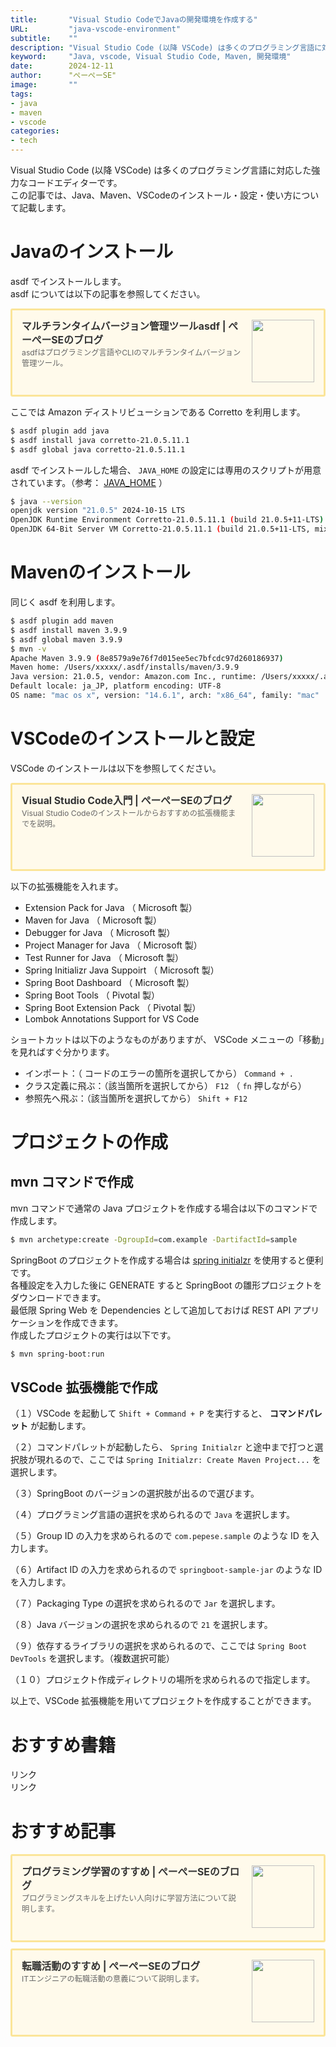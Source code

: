 ```yaml
---
title:       "Visual Studio CodeでJavaの開発環境を作成する"
URL:         "java-vscode-environment"
subtitle:    ""
description: "Visual Studio Code (以降 VSCode) は多くのプログラミング言語に対応した強力なコードエディターです。この記事では、Java、Maven、VSCodeのインストール・設定・使い方について記載します。"
keyword:     "Java, vscode, Visual Studio Code, Maven, 開発環境"
date:        2024-12-11
author:      "ぺーぺーSE"
image:       ""
tags:
- java
- maven
- vscode
categories:
- tech
---
```


Visual Studio Code (以降 VSCode) は多くのプログラミング言語に対応した強力なコードエディターです。  
この記事では、Java、Maven、VSCodeのインストール・設定・使い方について記載します。

<!--more-->

# Javaのインストール

asdf でインストールします。  
asdf については以下の記事を参照してください。

<div class="blogcardfu" style="width:auto;max-width:9999px;border:3px solid #FBE599;border-radius:3px;margin:10px 0;padding:15px;line-height:1.4;text-align:left;background:#FFFAEB;"><a href="https://blog.pepese.com/asdf-basics" target="_blank" style="display:block;text-decoration:none;"><span class="blogcardfu-image" style="float:right;width:100px;padding:0 0 0 10px;margin:0 0 5px 5px;"><img src="https://images.weserv.nl/?w=100&url=ssl:blog.pepese.com/img/yaruwo.gif" width="100" style="width:100%;height:auto;max-height:100px;min-width:0;border:0 none;margin:0;"></span><br style="display:none"><span class="blogcardfu-title" style="font-size:112.5%;font-weight:700;color:#333333;margin:0 0 5px 0;">マルチランタイムバージョン管理ツールasdf | ぺーぺーSEのブログ</span><br><span class="blogcardfu-content" style="font-size:87.5%;font-weight:400;color:#666666;">asdfはプログラミング言語やCLIのマルチランタイムバージョン管理ツール。</span><br><span style="clear:both;display:block;overflow:hidden;height:0;">&nbsp;</span></a></div>

ここでは Amazon ディストリビューションである Corretto を利用します。

```bash
$ asdf plugin add java
$ asdf install java corretto-21.0.5.11.1
$ asdf global java corretto-21.0.5.11.1
```

asdf でインストールした場合、 `JAVA_HOME` の設定には専用のスクリプトが用意されています。（参考： [JAVA_HOME](https://github.com/halcyon/asdf-java#java_home) ）  

```bash
$ java --version
openjdk version "21.0.5" 2024-10-15 LTS
OpenJDK Runtime Environment Corretto-21.0.5.11.1 (build 21.0.5+11-LTS)
OpenJDK 64-Bit Server VM Corretto-21.0.5.11.1 (build 21.0.5+11-LTS, mixed mode, sharing)
```

# Mavenのインストール

同じく asdf を利用します。

```bash
$ asdf plugin add maven
$ asdf install maven 3.9.9
$ asdf global maven 3.9.9
$ mvn -v
Apache Maven 3.9.9 (8e8579a9e76f7d015ee5ec7bfcdc97d260186937)
Maven home: /Users/xxxxx/.asdf/installs/maven/3.9.9
Java version: 21.0.5, vendor: Amazon.com Inc., runtime: /Users/xxxxx/.asdf/installs/java/corretto-21.0.5.11.1
Default locale: ja_JP, platform encoding: UTF-8
OS name: "mac os x", version: "14.6.1", arch: "x86_64", family: "mac"
```

# VSCodeのインストールと設定

VSCode のインストールは以下を参照してください。

<div class="blogcardfu" style="width:auto;max-width:9999px;border:3px solid #FBE599;border-radius:3px;margin:10px 0;padding:15px;line-height:1.4;text-align:left;background:#FFFAEB;"><a href="https://blog.pepese.com/vscode-basics" target="_blank" style="display:block;text-decoration:none;"><span class="blogcardfu-image" style="float:right;width:100px;padding:0 0 0 10px;margin:0 0 5px 5px;"><img src="https://images.weserv.nl/?w=100&url=ssl:blog.pepese.com/img/yaruwo.gif" width="100" style="width:100%;height:auto;max-height:100px;min-width:0;border:0 none;margin:0;"></span><br style="display:none"><span class="blogcardfu-title" style="font-size:112.5%;font-weight:700;color:#333333;margin:0 0 5px 0;">Visual Studio Code入門 | ぺーぺーSEのブログ</span><br><span class="blogcardfu-content" style="font-size:87.5%;font-weight:400;color:#666666;">Visual Studio Codeのインストールからおすすめの拡張機能までを説明。</span><br><span style="clear:both;display:block;overflow:hidden;height:0;">&nbsp;</span></a></div>

以下の拡張機能を入れます。

- Extension Pack for Java （ Microsoft 製）
- Maven for Java （ Microsoft 製）
- Debugger for Java （ Microsoft 製）
- Project Manager for Java （ Microsoft 製）
- Test Runner for Java （ Microsoft 製）
- Spring Initializr Java Suppoirt （ Microsoft 製）
- Spring Boot Dashboard （ Microsoft 製）
- Spring Boot Tools （ Pivotal 製）
- Spring Boot Extension Pack （ Pivotal 製）
- Lombok Annotations Support for VS Code

ショートカットは以下のようなものがありますが、 VSCode メニューの「移動」を見ればすぐ分かります。

- インポート：（ コードのエラーの箇所を選択してから） `Command + .`
- クラス定義に飛ぶ：（該当箇所を選択してから） `F12` （ `fn` 押しながら）
- 参照先へ飛ぶ：（該当箇所を選択してから） `Shift + F12`

# プロジェクトの作成

## mvn コマンドで作成

mvn コマンドで通常の Java プロジェクトを作成する場合は以下のコマンドで作成します。

```bash
$ mvn archetype:create -DgroupId=com.example -DartifactId=sample
```

SpringBoot のプロジェクトを作成する場合は [spring initialzr](https://start.spring.io/) を使用すると便利です。  
各種設定を入力した後に GENERATE すると SpringBoot の雛形プロジェクトをダウンロードできます。  
最低限 Spring Web を Dependencies として追加しておけば REST API アプリケーションを作成できます。  
作成したプロジェクトの実行は以下です。

```bash
$ mvn spring-boot:run
```

## VSCode 拡張機能で作成

（１）VSCode を起動して `Shift + Command + P` を実行すると、 **コマンドパレット** が起動します。

（２）コマンドパレットが起動したら、 `Spring Initialzr` と途中まで打つと選択肢が現れるので、ここでは `Spring Initialzr: Create Maven Project...` を選択します。

（３）SpringBoot のバージョンの選択肢が出るので選びます。

（４）プログラミング言語の選択を求められるので `Java` を選択します。

（５）Group ID の入力を求められるので `com.pepese.sample` のような ID を入力します。

（６）Artifact ID の入力を求められるので `springboot-sample-jar` のような ID を入力します。

（７）Packaging Type の選択を求められるので `Jar` を選択します。

（８）Java バージョンの選択を求められるので `21` を選択します。

（９）依存するライブラリの選択を求められるので、ここでは `Spring Boot DevTools` を選択します。（複数選択可能）

（１０）プロジェクト作成ディレクトリの場所を求められるので指定します。

以上で、VSCode 拡張機能を用いてプロジェクトを作成することができます。

# おすすめ書籍

<!-- ad link - amazon/rakuten books - java -->
<!-- START MoshimoAffiliateEasyLink -->
<script type="text/javascript">
(function(b,c,f,g,a,d,e){b.MoshimoAffiliateObject=a;
b[a]=b[a]||function(){arguments.currentScript=c.currentScript
||c.scripts[c.scripts.length-2];(b[a].q=b[a].q||[]).push(arguments)};
c.getElementById(a)||(d=c.createElement(f),d.src=g,
d.id=a,e=c.getElementsByTagName("body")[0],e.appendChild(d))})
(window,document,"script","//dn.msmstatic.com/site/cardlink/bundle.js?20220329","msmaflink");
msmaflink({"n":"新わかりやすいJava オブジェクト指向徹底解説 第2版 [ 川場隆 ]","b":"","t":"","d":"https:\/\/thumbnail.image.rakuten.co.jp","c_p":"\/@0_mall\/book\/cabinet\/5007","p":["\/9784798065007_1_3.jpg","\/9784798065007_2.jpg"],"u":{"u":"https:\/\/item.rakuten.co.jp\/book\/16977843\/","t":"rakuten","r_v":""},"v":"2.1","b_l":[{"u_bc":"#ff9900","u_tx":"Amazonで見る","u_url":"https:\/\/amzn.to\/37mQD9Z","s_n":"custom_2","u_so":0,"a_id":0,"p_id":0,"pc_id":0,"pl_id":0,"id":2},{"u_bc":"#bf0000","u_tx":"楽天ブックスで見る","u_url":"https:\/\/a.r10.to\/hak9Ku","s_n":"custom_3","u_so":1,"a_id":0,"p_id":0,"pc_id":0,"pl_id":0,"id":3},{"id":1,"u_tx":"楽天市場で見る","u_bc":"#f76956","u_url":"https:\/\/item.rakuten.co.jp\/book\/16977843\/","a_id":3351919,"p_id":54,"pl_id":27059,"pc_id":54,"s_n":"rakuten","u_so":2}],"eid":"Hu62r","s":"s"});
</script>
<div id="msmaflink-Hu62r">リンク</div>
<!-- MoshimoAffiliateEasyLink END -->

<!-- ad link - amazon/rakuten books - vscode -->
<!-- START MoshimoAffiliateEasyLink -->
<script type="text/javascript">
(function(b,c,f,g,a,d,e){b.MoshimoAffiliateObject=a;
b[a]=b[a]||function(){arguments.currentScript=c.currentScript
||c.scripts[c.scripts.length-2];(b[a].q=b[a].q||[]).push(arguments)};
c.getElementById(a)||(d=c.createElement(f),d.src=g,
d.id=a,e=c.getElementsByTagName("body")[0],e.appendChild(d))})
(window,document,"script","//dn.msmstatic.com/site/cardlink/bundle.js?20220329","msmaflink");
msmaflink({"n":"Visual Studio Code完全入門 Webクリエイター\u0026エンジニアの作業がはかどる新世代エディターの操り方 [ リブロワークス ]","b":"","t":"","d":"https:\/\/thumbnail.image.rakuten.co.jp","c_p":"\/@0_mall\/book\/cabinet\/3457","p":["\/9784295013457_1_2.jpg","\/9784295013457_2.jpg","\/9784295013457_3.jpg"],"u":{"u":"https:\/\/item.rakuten.co.jp\/book\/17018592\/","t":"rakuten","r_v":""},"v":"2.1","b_l":[{"u_bc":"#fc9823","u_tx":"Amazonで見る","u_url":"https:\/\/amzn.to\/3x7jQ3u","s_n":"custom_3","u_so":0,"a_id":0,"p_id":0,"pc_id":0,"pl_id":0,"id":3},{"u_bc":"#bf0000","u_tx":"楽天ブックスで見る","u_url":"https:\/\/a.r10.to\/h54zvN","s_n":"custom_4","u_so":1,"a_id":0,"p_id":0,"pc_id":0,"pl_id":0,"id":4},{"id":1,"u_tx":"楽天市場で見る","u_bc":"#f76956","u_url":"https:\/\/item.rakuten.co.jp\/book\/17018592\/","a_id":3351919,"p_id":54,"pl_id":27059,"pc_id":54,"s_n":"rakuten","u_so":2}],"eid":"UC6Nd","s":"s"});
</script>
<div id="msmaflink-UC6Nd">リンク</div>
<!-- MoshimoAffiliateEasyLink END -->

# おすすめ記事

<!-- プログラミング学習のすすめ -->
<div class="blogcardfu" style="width:auto;max-width:9999px;border:3px solid #FBE599;border-radius:3px;margin:10px 0;padding:15px;line-height:1.4;text-align:left;background:#FFFAEB;"><a href="https://blog.pepese.com/article-programing-learning" target="_blank" style="display:block;text-decoration:none;"><span class="blogcardfu-image" style="float:right;width:100px;padding:0 0 0 10px;margin:0 0 5px 5px;"><img src="https://images.weserv.nl/?w=100&url=ssl:blog.pepese.com/img/yaruwo.gif" width="100" style="width:100%;height:auto;max-height:100px;min-width:0;border:0 none;margin:0;"></span><br style="display:none"><span class="blogcardfu-title" style="font-size:112.5%;font-weight:700;color:#333333;margin:0 0 5px 0;">プログラミング学習のすすめ | ぺーぺーSEのブログ</span><br><span class="blogcardfu-content" style="font-size:87.5%;font-weight:400;color:#666666;">プログラミングスキルを上げたい人向けに学習方法について説明します。</span><br><span style="clear:both;display:block;overflow:hidden;height:0;">&nbsp;</span></a></div>

<!-- 転職活動のすすめ -->
<div class="blogcardfu" style="width:auto;max-width:9999px;border:3px solid #FBE599;border-radius:3px;margin:10px 0;padding:15px;line-height:1.4;text-align:left;background:#FFFAEB;"><a href="https://blog.pepese.com/article-job-changing" target="_blank" style="display:block;text-decoration:none;"><span class="blogcardfu-image" style="float:right;width:100px;padding:0 0 0 10px;margin:0 0 5px 5px;"><img src="https://images.weserv.nl/?w=100&url=ssl:blog.pepese.com/img/yaruwo.gif" width="100" style="width:100%;height:auto;max-height:100px;min-width:0;border:0 none;margin:0;"></span><br style="display:none"><span class="blogcardfu-title" style="font-size:112.5%;font-weight:700;color:#333333;margin:0 0 5px 0;">転職活動のすすめ | ぺーぺーSEのブログ</span><br><span class="blogcardfu-content" style="font-size:87.5%;font-weight:400;color:#666666;">ITエンジニアの転職活動の意義について説明します。</span><br><span style="clear:both;display:block;overflow:hidden;height:0;">&nbsp;</span></a></div>